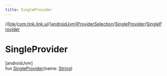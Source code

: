 ```yaml
---
title: SingleProvider
---
```

//[link](../../../../index.html)/[com.tink.link.ui](../../index.html)/[[androidJvm]ProviderSelection](../index.html)/[SingleProvider](index.html)/[SingleProvider](-single-provider.html)



# SingleProvider



[androidJvm]\
fun [SingleProvider](-single-provider.html)(name: [String](https://kotlinlang.org/api/latest/jvm/stdlib/kotlin/-string/index.html))




